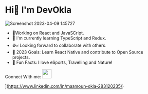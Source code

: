 # Hi👋 I'm DevOkla
![Screenshot 2023-04-09 145727](https://user-images.githubusercontent.com/103046974/230775366-5de34ba6-8c56-46d4-b519-f2f3325d881e.png)

- 💯Working on React and JavaSCript.
- 🌱 I'm currently learning TypeScript and Redux.
- ⛹️‍♂️	Looking forward to collaborate with others.
- 🥅 2023 Goals: Learn React Native and contribute to Open Source projects.
- 💫 Fun Facts: I love eSports, Travelling and Nature! 

Connect With me: 
<img src="https://user-images.githubusercontent.com/103046974/230775546-bc0e3ad8-ec9a-4e89-b5d2-6e5f993edcaa.png"   width="30px" height="30px">
 
](https://www.linkedin.com/in/maamoun-okla-283120235/)
